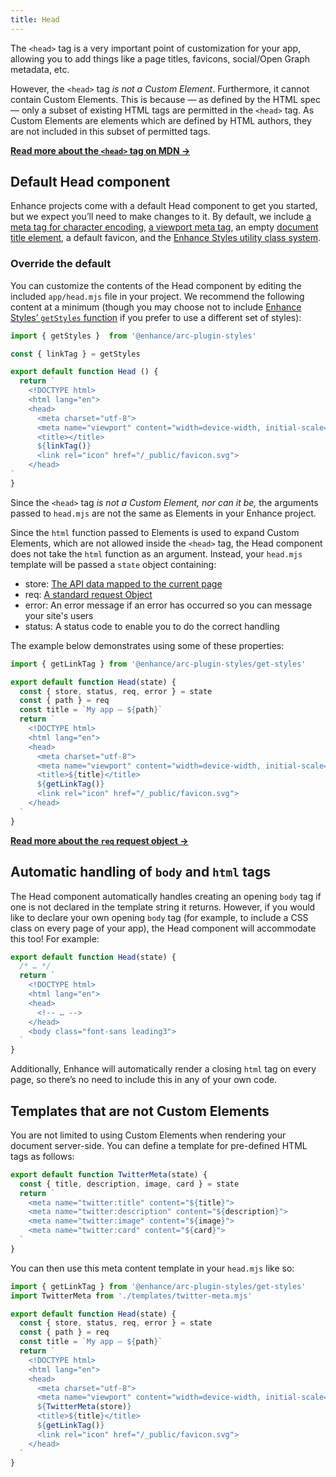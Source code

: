 ```yaml
---
title: Head
---
```


The `<head>` tag is a very important point of customization for your app, allowing you to add things like a page titles, favicons, social/Open Graph metadata, etc.

However, the `<head>` tag *is not a Custom Element*. Furthermore, it cannot contain Custom Elements. This is because — as defined by the HTML spec — only a subset of existing HTML tags are permitted in the `<head>` tag. As Custom Elements are elements which are defined by HTML authors, they are not included in this subset of permitted tags.

<doc-callout level="none" mark="💀">

**[Read more about the `<head>` tag on MDN →](https://developer.mozilla.org/en-US/docs/Learn/HTML/Introduction_to_HTML/The_head_metadata_in_HTML)**

</doc-callout>

## Default Head component

Enhance projects come with a default Head component to get you started, but we expect you’ll need to make changes to it. By default, we include [a meta tag for character encoding](https://developer.mozilla.org/en-US/docs/Web/HTML/Element/meta#attr-charset), [a viewport meta tag](https://developer.mozilla.org/en-US/docs/Web/HTML/Viewport_meta_tag), an empty [document title element](https://developer.mozilla.org/en-US/docs/Web/HTML/Element/title), a default favicon, and the [Enhance Styles utility class system](/docs/enhance-styles).

### Override the default

You can customize the contents of the Head component by editing the included `app/head.mjs` file in your project. We recommend the following content at a minimum (though you may choose not to include [Enhance Styles’ `getStyles` function](/docs/enhance-styles/utility-classes#getstyles) if you prefer to use a different set of styles):

<doc-code filename='app/head.mjs'>

```javascript
import { getStyles }  from '@enhance/arc-plugin-styles'

const { linkTag } = getStyles

export default function Head () {
  return `
    <!DOCTYPE html>
    <html lang="en">
    <head>
      <meta charset="utf-8">
      <meta name="viewport" content="width=device-width, initial-scale=1">
      <title></title>
      ${linkTag()}
      <link rel="icon" href="/_public/favicon.svg">
    </head>
`
}
```

</doc-code>

Since the `<head>` tag *is not a Custom Element, nor can it be,* the arguments passed to `head.mjs` are not the same as Elements in your Enhance project.

Since the `html` function passed to Elements is used to expand Custom Elements, which are not allowed inside the `<head>` tag, the Head component does not take the `html` function as an argument. Instead, your `head.mjs` template will be passed a `state` object containing:
- store: [The API data mapped to the current page](/docs/elements/state/store)
- req: [A standard request Object](/docs/routing/api-routes#request)
- error: An error message if an error has occurred so you can message your site's users
- status: A status code to enable you to do the correct handling

The example below demonstrates using some of these properties:

<doc-code filename='app/head.mjs'>

```javascript
import { getLinkTag } from '@enhance/arc-plugin-styles/get-styles'

export default function Head(state) {
  const { store, status, req, error } = state
  const { path } = req
  const title = `My app — ${path}`
  return `
    <!DOCTYPE html>
    <html lang="en">
    <head>
      <meta charset="utf-8">
      <meta name="viewport" content="width=device-width, initial-scale=1">
      <title>${title}</title>
      ${getLinkTag()}
      <link rel="icon" href="/_public/favicon.svg">
    </head>
  `
}
```

</doc-code>

<doc-callout level="none" mark="🚏">

**[Read more about the `req` request object →](/docs/routing/api-routes/#request)**

</doc-callout>

## Automatic handling of `body` and `html` tags

The Head component automatically handles creating an opening `body` tag if one is not declared in the template string it returns. However, if you would like to declare your own opening `body` tag (for example, to include a CSS class on every page of your app), the Head component will accommodate this too! For example:

<doc-code filename='app/head.mjs'>

```javascript
export default function Head(state) {
  /* … */
  return `
    <!DOCTYPE html>
    <html lang="en">
    <head>
      <!-- … -->
    </head>
    <body class="font-sans leading3">
  `
}
```

</doc-code>

Additionally, Enhance will automatically render a closing `html` tag on every page, so there’s no need to include this in any of your own code.

## Templates that are not Custom Elements

You are not limited to using Custom Elements when rendering your document server-side. You can define a template for pre-defined HTML tags as follows:

<doc-code filename="/app/templates/twitter-meta.mjs">

```javascript
export default function TwitterMeta(state) {
  const { title, description, image, card } = state
  return `
    <meta name="twitter:title" content="${title}">
    <meta name="twitter:description" content="${description}">
    <meta name="twitter:image" content="${image}">
    <meta name="twitter:card" content="${card}">
  `
}
```

</doc-code>

You can then use this meta content template in your `head.mjs` like so:

<doc-code filename="/app/head.mjs">

```javascript
import { getLinkTag } from '@enhance/arc-plugin-styles/get-styles'
import TwitterMeta from './templates/twitter-meta.mjs'

export default function Head(state) {
  const { store, status, req, error } = state
  const { path } = req
  const title = `My app — ${path}`
  return `
    <!DOCTYPE html>
    <html lang="en">
    <head>
      <meta charset="utf-8">
      <meta name="viewport" content="width=device-width, initial-scale=1">
      ${TwitterMeta(store)}
      <title>${title}</title>
      ${getLinkTag()}
      <link rel="icon" href="/_public/favicon.svg">
    </head>
  `
}
```
</doc-code>
